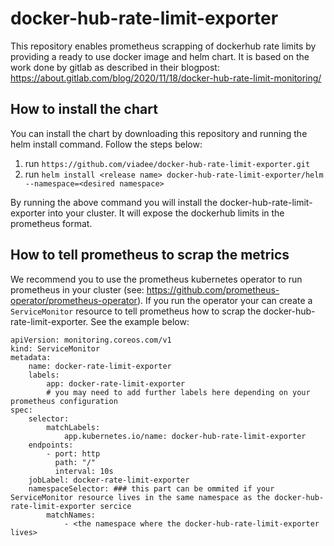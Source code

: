 # docker-hub-rate-limit-exporter

This repository enables prometheus scrapping of dockerhub rate limits by providing a ready to use docker image and helm chart. It is based on the work done by gitlab as described in their blogpost: https://about.gitlab.com/blog/2020/11/18/docker-hub-rate-limit-monitoring/

## How to install the chart

You can install the chart by downloading this repository and running the helm install command. Follow the steps below:

1. run `https://github.com/viadee/docker-hub-rate-limit-exporter.git`
2. run `helm install <release name> docker-hub-rate-limit-exporter/helm --namespace=<desired namespace>`

By running the above command you will install the docker-hub-rate-limit-exporter into your cluster. It will expose the dockerhub limits in the prometheus format.

## How to tell prometheus to scrap the metrics

We recommend you to use the prometheus kubernetes operator to run prometheus in your cluster (see: https://github.com/prometheus-operator/prometheus-operator). If you run the operator your can create a `ServiceMonitor` resource to tell prometheus how to scrap the docker-hub-rate-limit-exporter. See the example below:

```
apiVersion: monitoring.coreos.com/v1
kind: ServiceMonitor
metadata:
    name: docker-rate-limit-exporter
    labels:
        app: docker-rate-limit-exporter
        # you may need to add further labels here depending on your prometheus configuration
spec:
    selector:
        matchLabels:
            app.kubernetes.io/name: docker-hub-rate-limit-exporter
    endpoints:
        - port: http
          path: "/"
          interval: 10s
    jobLabel: docker-rate-limit-exporter
    namespaceSelector: ### this part can be ommited if your ServiceMonitor resource lives in the same namespace as the docker-hub-rate-limit-exporter sercice
        matchNames:
            - <the namespace where the docker-hub-rate-limit-exporter lives>
```
